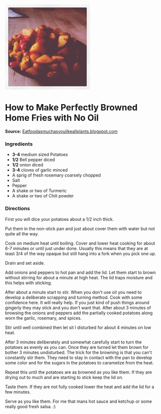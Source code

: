 [![](/images/640ce718-98e3-4fde-bdb6-5325d8b2ad87.jpg)](http://3.bp.blogspot.com/-L8hx1r6JApY/T-qhqo0iJGI/AAAAAAAABA4/8R_gfRbsi7w/s400/pot%2B3.jpg)

#  How to Make Perfectly Browned Home Fries with No Oil


**Source:** [Eatfoodasmuchasyoulikeallplants.blogspot.com](http://eatfoodasmuchasyoulikeallplants.blogspot.com/2012/06/how-to-make-perfectly-browned-home.html)

###  Ingredients

  *  **3-4** medium sized Potatoes
  *   **1/2** Bell pepper diced
  *   **1/2** onion diced
  *   **3-4** cloves of garlic minced
  * A sprig of fresh rosemary coarsely chopped
  * Salt
  * Pepper
  * A shake or two of Turmeric
  * A shake or two of Chili powder

###  Directions

First you will dice your potatoes about a 1/2 inch thick.

Put them in the non-stick pan and just about cover them with water but not
quite all the way.

Cook on medium heat until boiling. Cover and lower heat cooking for about 6-7
minutes or until just under done. Usually this means that they are at least
3/4 of the way opaque but still hang into a fork when you pick one up.

Drain and set aside.

Add onions and peppers to hot pan and add the lid. Let them start to brown
without stirring for about a minute at high heat. The lid traps moisture and
this helps with sticking.

After about a minute start to stir. When you don't use oil you need to develop
a deliberate scrapping and turning method. Cook with some confidence here. It
will really help. If you just kind of push things around gingerly they may
stick and you don't want that. After about 3 minutes of browsing the onions
and peppers add the partially cooked potatoes along worn the garlic, rosemary,
and spices.

Stir until well combined then let sit I disturbed for about 4 minutes on low
heat.

After 3 minutes deliberately and somewhat carefully start to turn the potatoes
as evenly as you can. Once they are turned let them brown for bother 3 minutes
undisturbed. The trick for the browning is that you can't constantly stir
them. They need to stay in contact with the pan to develop some color and for
the sugars in the potatoes to caramelize from the heat.

Repeat this until the potatoes are as browned as you like them. If they are
drying out to much and are starting to stick keep the lid on.

Taste them. If they are not fully cooked lower the heat and add the lid for a
few minutes.

Serve as you like them. For me that mans hot sauce and ketchup or some really
good fresh salsa. :)


